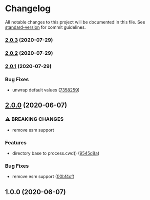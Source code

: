 # Changelog

All notable changes to this project will be documented in this file. See [standard-version](https://github.com/conventional-changelog/standard-version) for commit guidelines.

### [2.0.3](https://github.com/devtin/js-dir-into-json/compare/v2.0.2...v2.0.3) (2020-07-29)

### [2.0.2](https://github.com/devtin/js-dir-into-json/compare/v2.0.1...v2.0.2) (2020-07-29)

### [2.0.1](https://github.com/devtin/js-dir-into-json/compare/v2.0.0...v2.0.1) (2020-07-29)


### Bug Fixes

* unwrap default values ([7358259](https://github.com/devtin/js-dir-into-json/commit/7358259d76ce75732cd86f9a42d9a12c1a7f6dbc))

## [2.0.0](https://github.com/devtin/js-dir-into-json/compare/v1.0.0...v2.0.0) (2020-06-07)


### ⚠ BREAKING CHANGES

* remove esm support

### Features

* directory base to process.cwd() ([9545d8a](https://github.com/devtin/js-dir-into-json/commit/9545d8a07e0cd2cea0cd34e5fbcc1b431c453477))


### Bug Fixes

* remove esm support ([00bf4cf](https://github.com/devtin/js-dir-into-json/commit/00bf4cf7d842f31bed4eb0626ea7970aa844e654))

## 1.0.0 (2020-06-07)

